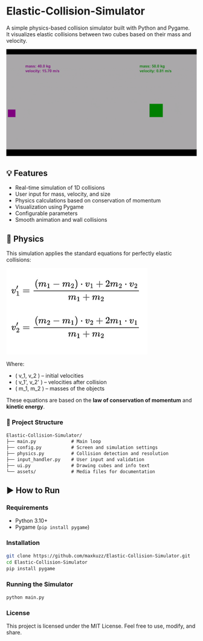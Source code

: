 # Elastic-Collision-Simulator

A simple physics-based collision simulator built with Python and Pygame.  
It visualizes elastic collisions between two cubes based on their mass and velocity.

![Collision Simulation Demo](assets/demo.gif)


## 💡 Features

- Real-time simulation of 1D collisions  
- User input for mass, velocity, and size  
- Physics calculations based on conservation of momentum  
- Visualization using Pygame  
- Configurable parameters  
- Smooth animation and wall collisions  



## 🧮 Physics

This simulation applies the standard equations for perfectly elastic collisions:

![Elastic Collision Formula](assets/formula.jpg)


Where:

- \( v_1, v_2 \) – initial velocities  
- \( v_1', v_2' \) – velocities after collision  
- \( m_1, m_2 \) – masses of the objects  

These equations are based on the **law of conservation of momentum** and **kinetic energy**.

### 📁 Project Structure


```
Elastic-Collision-Simulator/
├── main.py             # Main loop
├── config.py           # Screen and simulation settings
├── physics.py          # Collision detection and resolution
├── input_handler.py    # User input and validation
├── ui.py               # Drawing cubes and info text
└── assets/             # Media files for documentation
```
## ▶️ How to Run


### Requirements

- Python 3.10+
- Pygame (`pip install pygame`)

### Installation

```bash
git clone https://github.com/maxkuzz/Elastic-Collision-Simulator.git
cd Elastic-Collision-Simulator
pip install pygame
```

### Running the Simulator
```bash
python main.py
```

### License
This project is licensed under the MIT License.
Feel free to use, modify, and share.